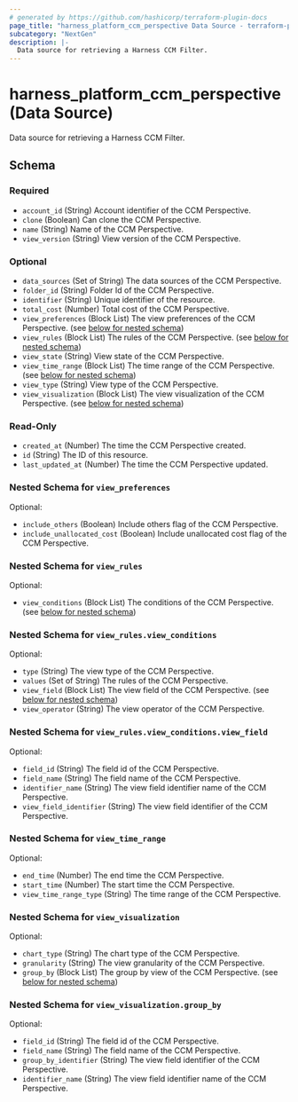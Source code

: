 ```yaml
---
# generated by https://github.com/hashicorp/terraform-plugin-docs
page_title: "harness_platform_ccm_perspective Data Source - terraform-provider-harness"
subcategory: "NextGen"
description: |-
  Data source for retrieving a Harness CCM Filter.
---
```


# harness_platform_ccm_perspective (Data Source)

Data source for retrieving a Harness CCM Filter.



<!-- schema generated by tfplugindocs -->
## Schema

### Required

- `account_id` (String) Account identifier of the CCM Perspective.
- `clone` (Boolean) Can clone the CCM Perspective.
- `name` (String) Name of the CCM Perspective.
- `view_version` (String) View version of the CCM Perspective.

### Optional

- `data_sources` (Set of String) The data sources of the CCM Perspective.
- `folder_id` (String) Folder Id of the CCM Perspective.
- `identifier` (String) Unique identifier of the resource.
- `total_cost` (Number) Total cost of the CCM Perspective.
- `view_preferences` (Block List) The view preferences of the CCM Perspective. (see [below for nested schema](#nestedblock--view_preferences))
- `view_rules` (Block List) The rules of the CCM Perspective. (see [below for nested schema](#nestedblock--view_rules))
- `view_state` (String) View state of the CCM Perspective.
- `view_time_range` (Block List) The time range of the CCM Perspective. (see [below for nested schema](#nestedblock--view_time_range))
- `view_type` (String) View type of the CCM Perspective.
- `view_visualization` (Block List) The view visualization of the CCM Perspective. (see [below for nested schema](#nestedblock--view_visualization))

### Read-Only

- `created_at` (Number) The time the CCM Perspective created.
- `id` (String) The ID of this resource.
- `last_updated_at` (Number) The time the CCM Perspective updated.

<a id="nestedblock--view_preferences"></a>
### Nested Schema for `view_preferences`

Optional:

- `include_others` (Boolean) Include others flag of the CCM Perspective.
- `include_unallocated_cost` (Boolean) Include unallocated cost flag of the CCM Perspective.


<a id="nestedblock--view_rules"></a>
### Nested Schema for `view_rules`

Optional:

- `view_conditions` (Block List) The conditions of the CCM Perspective. (see [below for nested schema](#nestedblock--view_rules--view_conditions))

<a id="nestedblock--view_rules--view_conditions"></a>
### Nested Schema for `view_rules.view_conditions`

Optional:

- `type` (String) The view type of the CCM Perspective.
- `values` (Set of String) The rules of the CCM Perspective.
- `view_field` (Block List) The view field of the CCM Perspective. (see [below for nested schema](#nestedblock--view_rules--view_conditions--view_field))
- `view_operator` (String) The view operator of the CCM Perspective.

<a id="nestedblock--view_rules--view_conditions--view_field"></a>
### Nested Schema for `view_rules.view_conditions.view_field`

Optional:

- `field_id` (String) The field id of the CCM Perspective.
- `field_name` (String) The field name of the CCM Perspective.
- `identifier_name` (String) The view field identifier name of the CCM Perspective.
- `view_field_identifier` (String) The view field identifier of the CCM Perspective.




<a id="nestedblock--view_time_range"></a>
### Nested Schema for `view_time_range`

Optional:

- `end_time` (Number) The end time the CCM Perspective.
- `start_time` (Number) The start time the CCM Perspective.
- `view_time_range_type` (String) The time range of the CCM Perspective.


<a id="nestedblock--view_visualization"></a>
### Nested Schema for `view_visualization`

Optional:

- `chart_type` (String) The chart type of the CCM Perspective.
- `granularity` (String) The view granularity of the CCM Perspective.
- `group_by` (Block List) The group by view of the CCM Perspective. (see [below for nested schema](#nestedblock--view_visualization--group_by))

<a id="nestedblock--view_visualization--group_by"></a>
### Nested Schema for `view_visualization.group_by`

Optional:

- `field_id` (String) The field id of the CCM Perspective.
- `field_name` (String) The field name of the CCM Perspective.
- `group_by_identifier` (String) The view field identifier of the CCM Perspective.
- `identifier_name` (String) The view field identifier name of the CCM Perspective.
